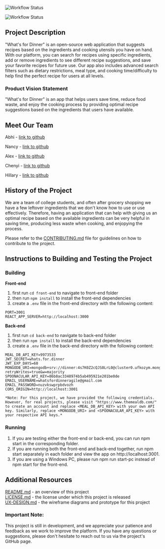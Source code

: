 ![Workflow Status](https://github.com/agiledev-students-spring-2023/final-project-what-s-for-dinner/actions/workflows/back-end.yml/badge.svg?event=push)

![Workflow Status](https://github.com/agiledev-students-spring-2023/final-project-what-s-for-dinner/actions/workflows/front-end.yml/badge.svg?event=push)
## Project Description

"What's for Dinner" is an open-source web application that suggests recipes based on the ingredients and cooking utensils you have on hand. With our platform, you can search for recipes using specific ingredients, add or remove ingredients to see different recipe suggestions, and save your favorite recipes for future use. Our app also includes advanced search filters such as dietary restrictions, meal type, and cooking time/difficulty to help find the perfect recipe for users at all levels.

### Product Vision Statement

"What's for Dinner" is an app that helps users save time, reduce food waste, and enjoy the cooking process by providing optimal recipe suggestions based on the ingredients that users have available.

## Meet Our Team

Abhi - [link to github](https://github.com/abhi-vachani)

Nancy - [link to github](https://github.com/nancysun0415)

Alex - [link to github](https://github.com/ak8000)

Chenyi - [link to github](https://github.com/Ginette9)

Hillary - [link to github](https://github.com/hillarydavis1)

## History of the Project

We are a team of college students, and often after grocery shopping we have a few leftover ingredients that we don't know how to use or use effectively. Therefore, having an application that can help with giving us an optimal recipe based on the available ingredients can be very helpful in saving time, producing less waste when cooking, and enjopying the process.

Please refer to the [CONTRIBUTING.md](https://github.com/agiledev-students-spring-2023/final-project-what-s-for-dinner/blob/master/CONTRIBUTING.md) file for guidelines on how to contribute to the project.

## Instructions to Building and Testing the Project

### Building
**Front-end**
1. first run `cd front-end` to navigate to front-end folder
2. then run `npm install` to install the front-end dependencies
3. create a `.env` file in the front-end directory with the following content:
```
PORT=3001
REACT_APP_SERVER=http://localhost:3000
```

**Back-end**
1. first run `cd back-end` to navigate to back-end folder
2. then run `npm install` to install the back-end dependencies
3. create a `.env` file in the back-end directory with the following content:
```
MEAL_DB_API_KEY=9973533
JWT_SECRET=whats.for.dinner
JWT_EXP_DAYS=60
MONGODB_URI=mongodb+srv://dinner:4s7K0Z2cQJS0LrL0@cluster0.ufkozym.mongodb.net/test?retryWrites=true&w=majority
SPOONACULAR_API_KEY=86b8ac3348974b5ab495921e201be0de
EMAIL_USERNAME=whatsfordinneragile@gmail.com
EMAIL_PASSWORD=nuzvkswprpbdvozh
CORS_ORIGIN=http://localhost:3001
```
    *Note: For this project, we have provided the following credentials. However, for real projects, please visit "https://www.themealdb.com/" to create an account and replace <MEAL_DB_API_KEY> with your own API key. Similarly, replace <MONGODB_URI> and <SPOONACULAR_API_KEY> with your respective API keys.*

### Running
1. If you are testing either the front-end or back-end, you can run npm start in the corresponding folder.
2. If you are running both the front-end and back-end together, run npm start separately in each folder and view the app on http://localhost:3001.
3. If you are using a Windows PC, please run npm run start-pc instead of npm start for the front-end.

## Additional Resources
[README.md](https://github.com/agiledev-students-spring-2023/final-project-what-s-for-dinner/blob/master/README.md) - an overview of this project<br>
[LICENSE.md](https://github.com/agiledev-students-spring-2023/final-project-what-s-for-dinner/blob/master/LICENSE.md) - the license under which this project is released<br>
[UX-DESIGN.md](https://github.com/agiledev-students-spring-2023/final-project-what-s-for-dinner/blob/master/UX-DESIGN.md) - the wireframe diagrams and prototype for this project

### Important Note:
This project is still in development, and we appreciate your patience and feedback as we work to improve the platform. If you have any questions or suggestions, please don't hesitate to reach out to us via the project's GitHub page.